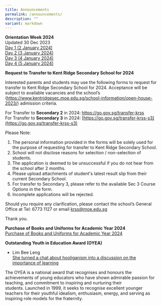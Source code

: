 ```yaml
---
title: Announcements
permalink: /announcements/
description: ""
variant: markdown
---
```

**Orientation Week 2024** <br>
Updated 30 Dec 2023
<br>[Day 1 (2 January 2024)](/files/O_Week_2024_Timetable_Day_1__2_January_2024_.pdf)<br>
[Day 2 (3 January 2024)](/files/O_Week_2024_Timetable_Day_2__3_January_2024_.pdf)<br>
[Day 3 (4 January 2024)](/files/O_Week_2024_Timetable_Day_3__4_January_2024_.pdf)<br>[Day 4 (5 January 2024)](/files/Day_4_Timetable.pdf)

**Request to Transfer to Kent Ridge Secondary School for 2024**

Interested parents and students may use the following forms to request for transfer to Kent Ridge Secondary School for 2024. 
Acceptance will be subject to available vacancies and the school’s (https://www.kentridgesec.moe.edu.sg/school-information/open-house-2023/) admission criteria. 

For Transfer to **Secondary 2** in 2024:
[https://go.gov.sg/transfer-krss ](https://go.gov.sg/transfer-krss)<br>
For Transfer to **Secondary 3** in 2024: [https://go.gov.sg/transfer-krss-s3](https://go.gov.sg/transfer-krss-s3)

Please Note:
1.	The personal information provided in the forms will be solely used for the purpose of requesting for transfer to Kent Ridge Secondary School.   
2.	School will not disclose reasons for selection / non-selection of students.  
3.	The application is deemed to be unsuccessful if you do not hear from the school after 2 months. 
4.	Please upload attachments of student's latest result slip from their current Secondary School. 
5.	For transfer to Secondary 3, please refer to the available Sec 3 Course Options in the form. 
6.	Incomplete applications will be rejected. 

Should you require any clarification, please contact the school’s General Office at Tel: 6773 1127 or email [krss@moe.edu.sg](mailto:krss@moe.edu.sg) 

Thank you.


**Purchase of Books and Uniforms for Academic Year 2024**<br>
[Purchase of Books and Uniforms for Academic Year 2024](https://www.kentridgesec.moe.edu.sg/school-information/administrative-matters/school-book-list-uniform/)


**Outstanding Youth in Education Award (OYEA)**

*   Lim Bee Leng  
    [She turned a chat about hooliganism into a discussion on the importance of learning](https://www.schoolbag.edu.sg/story/she-turned-a-chat-about-hooliganism-into-a-discussion-on-the-importance-of-learning)

The OYEA is a national award that recognises and honours the achievements of young educators who&nbsp;have shown admirable passion for teaching, and commitment to inspiring and nurturing their students.&nbsp;Launched in 1999, it seeks to recognise excellent younger teachers for their youthful idealism, enthusiasm, energy, and serving as inspiring role models for the fraternity.<br><br>